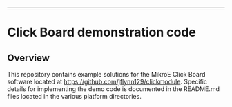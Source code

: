 ﻿---

# Click Board demonstration code
## Overview
This repository contains example solutions for the MikroE Click Board software located at https://github.com/jflynn129/clickmodule. Specific details for implementing the demo code is documented in the README.md files located in the various platform directories.  

